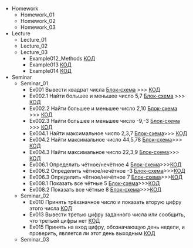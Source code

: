 - Homework
    - Homework_01
    - Homework_02
    - Homework_03
- Lecture
    - Lecture_01
    - Lecture_02
    - Lecture_03
        - Example012_Methods [КОД](Lectures/Lecture_03/Example012_Methods/Program.cs)
        - Example013 [КОД](Lectures/Lecture_03/Example013/Program.cs)
        - Example014 [КОД](Lectures/Lecture_03/Example014/Program.cs)
- Seminar
    - Seminar_01
        - Ex001 
        Вывести квадрат числа [Блок-схема](Seminars/Seminar_01/Ex_001/diagram.drawio.png) >>> [КОД](Seminars/Seminar_01/Ex_001/Program.cs)
        - Ex002.1 
        Найти большее и меньшее число 5,7 [Блок-схема](Seminars/Seminar_01/Ex_002.1/diagram.drawio.png) >>> [КОД](Seminars/Seminar_01/Ex_002.1/Program.cs)
        - Ex002.2
        Найти большее и меньшее число 2,10 [Блок-схема](Seminars/Seminar_01/Ex_002.2/diagram.drawio.png) >>> [КОД](Seminars/Seminar_01/Ex_002.2/Program.cs)
        - Ex002.3
        Найти большее и меньшее число -9,-3 [Блок-схема](Seminars/Seminar_01/Ex_002.3/diagram.drawio.png) >>> [КОД](Seminars/Seminar_01/Ex_002.3/Program.cs)
        - Ex004.1 
        Найти максимальное число 2,3,7 [Блок-схема](Seminars/Seminar_01/Ex_004.1/diagram.drawio.png)>>>
        [КОД](Seminars/Seminar_01/Ex_004.1/Program.cs)
        - Ex004.2 
        Найти максимальное число 44,5,78 [Блок-схема](Seminars/Seminar_01/Ex_004.2/diagram.drawio.png)>>>
        [КОД](Seminars/Seminar_01/Ex_004.2/Program.cs)
        - Ex004.3
        Найти максимальное число 22,3,9 [Блок-схема](Seminars/Seminar_01/Ex_004.3/diagram.drawio.png)>>>
        [КОД](Seminars/Seminar_01/Ex_004.3/Program.cs)
        - Ex006.1
        Определить чётное/нечётное 4 [Блок-схема](Seminars/Seminar_01/Ex_006.1/diagram.drawio.png)>>>[КОД](Seminars/Seminar_01/Ex_006.1/Program.cs)
        - Ex006.2
        Определить чётное/нечётное -3 [Блок-схема](Seminars/Seminar_01/Ex_006.2/diagram.drawio.png)>>>[КОД](Seminars/Seminar_01/Ex_006.2/Program.cs)
        - Ex006.3
        Определить чётное/нечётное 7 [Блок-схема](Seminars/Seminar_01/Ex_006.3/diagram.drawio.png)>>>[КОД](Seminars/Seminar_01/Ex_006.3/Program.cs)
        - Ex008.1
        Показать все чётные 5 [Блок-схема](Seminars/Seminar_01/Ex_008.1/diagram.drawio.png)>>>[КОД](Seminars/Seminar_01/Ex_008.1/Program.cs)
        - Ex008.2
        Показать все чётные 8 [Блок-схема](Seminars/Seminar_01/Ex_008.2/diagram.drawio.png)>>>[КОД](Seminars/Seminar_01/Ex_008.2/Program.cs)
    - Seminar_02
        - Ex010
        Принять трёхзначное число и показать вторую цифру этого числа [КОД](Seminars/Seminar_02/Ex_010/Program.cs)
        - Ex013
        Вывести третью цифру заданного числа или сообщить, что третьей цифры нет [КОД](Seminars/Seminar_02/Ex_013/Program.cs)
        - Ex015
        Принять на вход цифру, обозначающую день недели, и проверить, является ли этот день выходным [КОД](Seminars/Seminar_02/Ex_015/Program.cs)    
    - Seminar_03